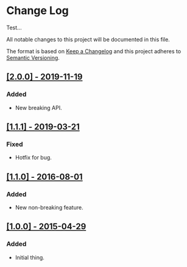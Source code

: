 # Change Log

Test...

All notable changes to this project will be documented in this file.

The format is based on [Keep a Changelog](http://keepachangelog.com/)
and this project adheres to [Semantic Versioning](http://semver.org/).

## [[2.0.0] - 2019-11-19](https://github.com/foo/bar/pull/4)
### Added
- New breaking API.

## [[1.1.1] - 2019-03-21](https://github.com/foo/bar/pull/3)
### Fixed
- Hotfix for bug.

## [[1.1.0] - 2016-08-01](https://github.com/foo/bar/pull/2)
### Added
- New non-breaking feature.

## [[1.0.0] - 2015-04-29](https://github.com/foo/bar/pull/1)
### Added
- Initial thing.